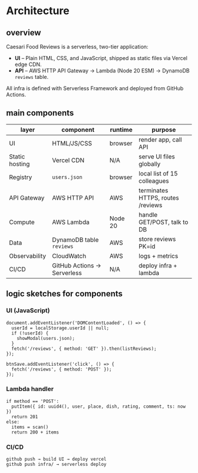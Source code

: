 # Architecture

## overview

Caesari Food Reviews is a serverless, two-tier application:

- **UI** – Plain HTML, CSS, and JavaScript, shipped as static files via Vercel edge CDN.
- **API** – AWS HTTP API Gateway → Lambda (Node 20 ESM) → DynamoDB `reviews` table.

All infra is defined with Serverless Framework and deployed from GitHub Actions.

## main components

| layer | component | runtime | purpose |
|-------|-----------|---------|---------|
| UI | HTML/JS/CSS | browser | render app, call API |
| Static hosting | Vercel CDN | N/A | serve UI files globally |
| Registry | `users.json` | browser | local list of 15 colleagues |
| API Gateway | AWS HTTP API | AWS | terminates HTTPS, routes /reviews |
| Compute | AWS Lambda | Node 20 | handle GET/POST, talk to DB |
| Data | DynamoDB table `reviews` | AWS | store reviews PK=id |
| Observability | CloudWatch | AWS | logs + metrics |
| CI/CD | GitHub Actions → Serverless | N/A | deploy infra + lambda |

## logic sketches for components

### UI (JavaScript)

```pseudo
document.addEventListener('DOMContentLoaded', () => {
  userId = localStorage.userId || null;
  if (!userId) {
    showModal(users.json);
  }
  fetch('/reviews', { method: 'GET' }).then(listReviews);
});

btnSave.addEventListener('click', () => {
  fetch('/reviews', { method: 'POST' });
});
```

### Lambda handler

```pseudo
if method == 'POST':
  putItem({ id: uuid4(), user, place, dish, rating, comment, ts: now })
  return 201
else:
  items = scan()
  return 200 + items
```

### CI/CD

```pseudo
github push → build UI → deploy vercel
github push infra/ → serverless deploy
```
